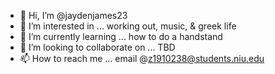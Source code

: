 - 👋 Hi, I’m @jaydenjames23
- 👀 I’m interested in ... working out, music, & greek life
- 🌱 I’m currently learning ... how to do a handstand
- 💞️ I’m looking to collaborate on ... TBD
- 📫 How to reach me ... email @z1910238@students.niu.edu

<!---
jaydenjames23/jaydenjames23 is a ✨ special ✨ repository because its `README.md` (this file) appears on your GitHub profile.
You can click the Preview link to take a look at your changes.
--->

